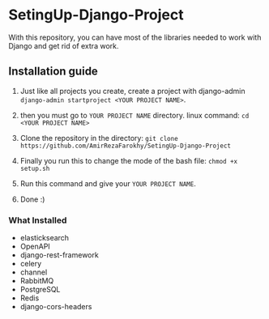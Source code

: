 # SetingUp-Django-Project
With this repository, you can have most of the libraries needed to work with Django and get rid of extra work. 


## Installation guide
1. Just like all projects you create, create a project with django-admin `django-admin startproject <YOUR PROJECT NAME>`. 

2. then you must go to `YOUR PROJECT NAME` directory. linux command: `cd <YOUR PROJECT NAME>`

3. Clone the repository in the directory: 
```git clone https://github.com/AmirRezaFarokhy/SetingUp-Django-Project```

4. Finally you run this to change the mode of the bash file: `chmod +x setup.sh`

5. Run this command and give your `YOUR PROJECT NAME`. 

6. Done :)


### What Installed
* elasticksearch
* OpenAPI
* django-rest-framework
* celery
* channel
* RabbitMQ
* PostgreSQL
* Redis
* django-cors-headers



